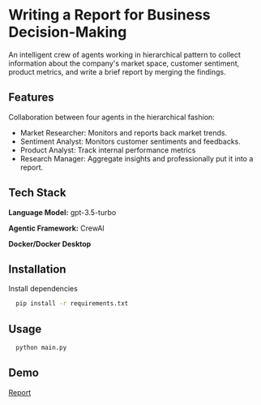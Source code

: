 
# Writing a Report for Business Decision-Making

An intelligent crew of agents working in hierarchical pattern to collect information about the company's market space, customer sentiment, product metrics, and write a brief report by merging the findings.


## Features
Collaboration between four agents in the hierarchical fashion:

- Market Researcher: Monitors and reports back market trends.
- Sentiment Analyst: Monitors customer sentiments and feedbacks.
- Product Analyst: Track internal performance metrics
- Research Manager: Aggregate insights and professionally put it into a report.

## Tech Stack

**Language Model:** gpt-3.5-turbo

**Agentic Framework:** CrewAI

**Docker/Docker Desktop**


## Installation

Install dependencies

```bash
  pip install -r requirements.txt
```

## Usage

```bash
  python main.py
```

## Demo

[Report](report.md)

